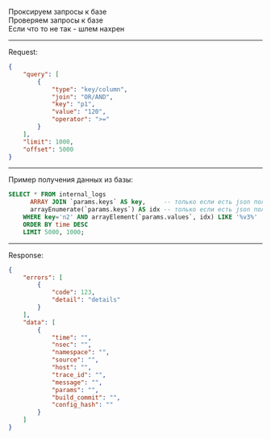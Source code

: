 Проксируем запросы к базе <br />
Проверяем запросы к базе <br />
Если что то не так - шлем нахрен

---
Request: 
```json
{
    "query": [
        {
            "type": "key/column",
            "join": "OR/AND",
            "key": "p1",
            "value": "120",
            "operator": ">="
        }
    ],
    "limit": 1000,
    "offset": 5000
}
```

---
Пример получения данных из базы:
```sql
SELECT * FROM internal_logs 
      ARRAY JOIN `params.keys` AS key,     -- только если есть json поля
      arrayEnumerate(`params.keys`) AS idx -- только если есть json поля
    WHERE key='n2' AND arrayElement(`params.values`, idx) LIKE '%v3%'
    ORDER BY time DESC
    LIMIT 5000, 1000;
```

---
Response:
```json
{
    "errors": [
        {
            "code": 123,
            "detail": "details"
        }
    ],
    "data": [
        {
            "time": "",
            "nsec": "",
            "namespace": "",
            "source": "",
            "host": "",
            "trace_id": "",
            "message": "",
            "params": "",
            "build_commit": "",
            "config_hash": ""
        }
    ]
}
```

